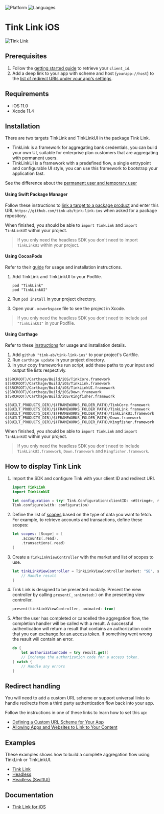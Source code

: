 ![Platform](https://img.shields.io/badge/platform-iOS-orange.svg)
![Languages](https://img.shields.io/badge/languages-swift-orange.svg)

# Tink Link iOS

![Tink Link](https://images.ctfassets.net/tmqu5vj33f7w/4YdZUwzfmUjvNKO0tHvKVj/ec14ed052771e3ef10156c29ccf004f0/overview.png)

## Prerequisites

1. Follow the [getting started guide](https://docs.tink.com/resources/getting-started/set-up-your-account) to retrieve your `client_id`.
2. Add a deep link to your app with scheme and host (`yourapp://host`) to the [list of redirect URIs under your app's settings](https://console.tink.com/overview).

## Requirements

- iOS 11.0
- Xcode 11.4

## Installation
There are two targets TinkLink and TinkLinkUI in the package Tink Link.
- TinkLink is a framework for aggregating bank credentials, you can build your own UI, suitable for enterprise plan customers that are aggregating with permanent users.
- TinkLinkUI is a framework with a predefined flow, a single entrypoint and configurable UI style, you can use this framework to bootstrap your application fast.

See the difference about the [permanent user and temporary user](https://docs.tink.com/resources/tutorials/permanent-users)

#### Using Swift Package Manager

Follow these instructions to [link a target to a package product](https://help.apple.com/xcode/mac/current/#/devb83d64851) and enter this URL `https://github.com/tink-ab/tink-link-ios` when asked for a package repository.

When finished, you should be able to `import TinkLink` and  `import TinkLinkUI` within your project.

> If you only need the headless SDK you don't need to import `TinkLinkUI` within your project.

#### Using CocoaPods
Refer to their [guide](https://guides.cocoapods.org/using/using-cocoapods.html) for usage and installation instructions.

1. Add TinkLink and TinkLinkUI to your Podfile.
    ```
    pod "TinkLink"
    pod "TinkLinkUI"
    ```

2. Run `pod install` in your project directory.

3. Open your `.xcworkspace` file to see the project in Xcode.

> If you only need the headless SDK you don't need to include `pod "TinkLinkUI"` in your Podfile. 

#### Using Carthage
Refer to these [instructions](https://github.com/Carthage/Carthage#installing-carthage) for usage and installation details.

1. Add `github "tink-ab/tink-link-ios"` to your project's Cartfile. 
2. Run `carthage update` in your project directory.
3. In your copy frameworks run script, add these paths to your input and output file lists respectivly.
```
$(SRCROOT)/Carthage/Build/iOS/TinkCore.framework
$(SRCROOT)/Carthage/Build/iOS/TinkLink.framework
$(SRCROOT)/Carthage/Build/iOS/TinkLinkUI.framework
$(SRCROOT)/Carthage/Build/iOS/Down.framework
$(SRCROOT)/Carthage/Build/iOS/Kingfisher.framework
```
```
$(BUILT_PRODUCTS_DIR)/$(FRAMEWORKS_FOLDER_PATH)/TinkCore.framework
$(BUILT_PRODUCTS_DIR)/$(FRAMEWORKS_FOLDER_PATH)/TinkLink.framework
$(BUILT_PRODUCTS_DIR)/$(FRAMEWORKS_FOLDER_PATH)/TinkLinkUI.framework
$(BUILT_PRODUCTS_DIR)/$(FRAMEWORKS_FOLDER_PATH)/Down.framework
$(BUILT_PRODUCTS_DIR)/$(FRAMEWORKS_FOLDER_PATH)/Kingfisher.framework
```

When finished, you should be able to `import TinkLink`  and `import TinkLinkUI` within your project.

> If you only need the headless SDK you don't need to include `TinkLinkUI.framework`, `Down.framework` and `Kingfisher.framework`.

## How to display Tink Link

1. Import the SDK and configure Tink with your client ID and redirect URI.
    ```swift
    import TinkLink
    import TinkLinkUI
    
    let configuration = try! Tink.Configuration(clientID: <#String#>, redirectURI: <#URL#>)
    Tink.configure(with: configuration)
    ```

2. Define the list of [scopes](https://docs.tink.com/api/#introduction-authentication-authorization-scopes) based on the type of data you want to fetch. For example, to retrieve accounts and transactions, define these scopes:
    ```swift
    let scopes: [Scope] = [
        .accounts(.read), 
        .transactions(.read)
    ]
    ```

3. Create a `TinkLinkViewController` with the market and list of scopes to use.
    ```swift
    let tinkLinkViewController = TinkLinkViewController(market: "SE", scopes: scopes) { result in 
        // Handle result
    }
    ```
    
4. Tink Link is designed to be presented modally. Present the view controller by calling `present(_:animated:)` on the presenting view controller. 
    ```swift
    present(tinkLinkViewController, animated: true)
    ```

5. After the user has completed or cancelled the aggregation flow, the completion handler will be called with a result. A successful authentication will return a result that contains an authorization code that you can [exchange for an access token](https://docs.tink.com/resources/getting-started/retrieve-access-token). If something went wrong the result will contain an error.
    ```swift
    do {
        let authorizationCode = try result.get()
        // Exchange the authorization code for a access token.
    } catch {
        // Handle any errors
    }
    ```

## Redirect handling

You will need to add a custom URL scheme or support universal links to handle redirects from a third party authentication flow back into your app.

Follow the instructions in one of these links to learn how to set this up:

- [Defining a Custom URL Scheme for Your App](https://developer.apple.com/documentation/uikit/inter-process_communication/allowing_apps_and_websites_to_link_to_your_content/defining_a_custom_url_scheme_for_your_app)
- [Allowing Apps and Websites to Link to Your Content](https://developer.apple.com/documentation/uikit/inter-process_communication/allowing_apps_and_websites_to_link_to_your_content)

## Examples
These examples shows how to build a complete aggregation flow using TinkLink or TinkLinkUI.
- [Tink Link](Examples/TinkLinkExample)
- [Headless](Examples/HeadlessExample) 
- [Headless (SwiftUI)](Examples/HeadlessExample-SwiftUI)

## Documentation
- [Tink Link for iOS](https://docs.tink.com/resources/tink-link-ios/tink-link-ios-overview)
